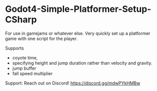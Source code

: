 # Godot4-Simple-Platformer-Setup-CSharp
For use in gamejams or whatever else. Very quickly set up a platformer game with one script for the player. 

Supports 
- coyote time, 
- specifying height and jump duration rather than velocity and gravity.
- jump buffer
- fall speed multiplier

Support: Reach out on Discord! https://discord.gg/mdwPYkHMBw 
